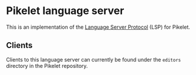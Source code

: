 # Pikelet language server

This is an implementation of the [Language Server Protocol][lsp] (LSP) for Pikelet.

[lsp]: https://microsoft.github.io/language-server-protocol/

## Clients

Clients to this language server can currently be found under the `editors`
directory in the Pikelet repository.
